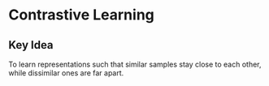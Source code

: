 # Contrastive Learning

## Key Idea
To learn representations such that similar samples stay close to each other, while dissimilar ones are far apart.
